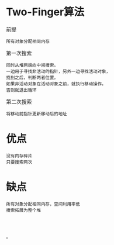 
# Two-Finger算法

前提

    所有对象分配相同内存

第一次搜索

    同时从堆两端向中间搜索。
    一边用于寻找非活动的指针，另外一边寻找活动对象，
    找到之后，判断两者位置。
    如果非活动对象在活动对象之前，就执行移动操作。
    否则就退出循环
    
第二次搜索

    将移动前指针更新移动后的地址

# 优点

    没有内存碎片
    只要搜索两次

# 缺点
  
    所有对象分配相同内存，空间利用率低
    搜索拓展为整个堆
    

    
    
    。
    
